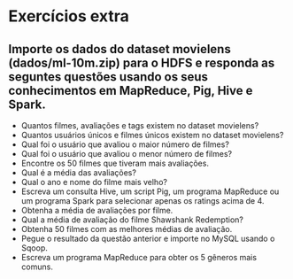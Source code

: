 # Exercícios extra

## Importe os dados do dataset movielens (dados/ml-10m.zip) para o HDFS e responda as seguntes questões usando os seus conhecimentos em MapReduce, Pig, Hive e Spark.

* Quantos filmes, avaliações e tags existem no dataset movielens?
* Quantos usuários únicos e filmes únicos existem no dataset movielens?
* Qual foi o usuário que avaliou o maior número de filmes?
* Qual foi o usuário que avaliou o menor número de filmes?
* Encontre os 50 filmes que tiveram mais avaliações.
* Qual é a média das avaliações?
* Qual o ano e nome do filme mais velho?
* Escreva um consulta Hive, um script Pig, um programa MapReduce ou um programa Spark para selecionar apenas os ratings acima de 4.
* Obtenha a média de avaliações por filme.
* Qual a média de avaliação do filme Shawshank Redemption?
* Obtenha 50 filmes com as melhores médias de avaliação.
* Pegue o resultado da questão anterior e importe no MySQL usando o Sqoop.
* Escreva um programa MapReduce para obter os 5 gêneros mais comuns.